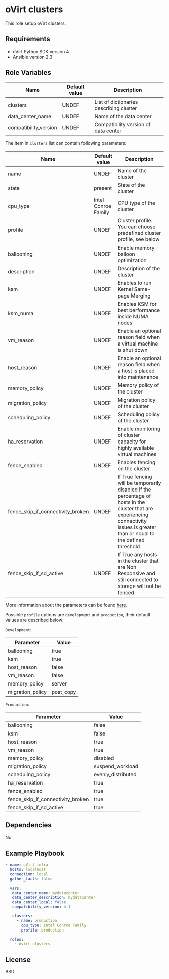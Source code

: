 oVirt clusters
==============

This role setup oVirt clusters.

Requirements
------------

 * oVirt Python SDK version 4
 * Ansible version 2.3

Role Variables
--------------

| Name                  | Default value         |  Description                            |
|-----------------------|-----------------------|-----------------------------------------|
| clusters              | UNDEF                 | List of dictionaries describing cluster |
| data_center_name      | UNDEF                 | Name of the data center                 |
| compatibility_version | UNDEF                 | Compatibility version of data center    |

The item in `clusters` list can contain following parameters:

| Name                              | Default value       | Description                             |
|-----------------------------------|---------------------|-----------------------------------------|
| name                              | UNDEF               | Name of the cluster                     |
| state                             | present             | State of the cluster                    |
| cpu_type                          | Intel Conroe Family | CPU type of the cluster                 |
| profile                           | UNDEF               | Cluster profile. You can choose predefined cluster profile, see below |
| ballooning                        | UNDEF               | Enable memory balloon optimization |
| description                       | UNDEF               | Description of the cluster |
| ksm                               | UNDEF               | Enables to run Kernel Same-page Merging |
| ksm_numa                          | UNDEF               | Enables KSM for best berformance inside NUMA nodes |
| vm_reason                         | UNDEF               | Enable an optional reason field when a virtual machine is shut down |
| host_reason                       | UNDEF               | Enable an optional reason field when a host is placed into maintenance |
| memory_policy                     | UNDEF               | Memory policy of the cluster |
| migration_policy                  | UNDEF               | Migration policy of the cluster |
| scheduling_policy                 | UNDEF               | Scheduling policy of the cluster |
| ha_reservation                    | UNDEF               | Enable monitoring of cluster capacity for highly available virtual machines |
| fence_enabled                     | UNDEF               | Enables fencing on the cluster |
| fence_skip_if_connectivity_broken | UNDEF               | If True fencing will be temporarily disabled if the percentage of hosts in the cluster that are experiencing connectivity issues is greater than or equal to the defined threshold |
| fence_skip_if_sd_active           | UNDEF               | If True any hosts in the cluster that are Non Responsive and still connected to storage will not be fenced |

More information about the parameters can be found [here](http://docs.ansible.com/ansible/ovirt_clusters_module.html).

Possible `profile` options are `development` and `production`, their default values are described below:

`Development`:

| Parameter        | Value         |
|------------------|---------------|
| ballooning       | true          |
| ksm              | true          |
| host_reason      | false         |
| vm_reason        | false         |
| memory_policy    | server        |
| migration_policy | post_copy     |

`Production`:

| Parameter                         | Value              |
|-----------------------------------|--------------------|
| ballooning                        | false              |
| ksm                               | false              |
| host_reason                       | true               |
| vm_reason                         | true               |
| memory_policy                     | disabled           |
| migration_policy                  | suspend_workload   |
| scheduling_policy                 | evenly_distributed |
| ha_reservation                    | true               |
| fence_enabled                     | true               |
| fence_skip_if_connectivity_broken | true               |
| fence_skip_if_sd_active           | true               |

Dependencies
------------

No.

Example Playbook
----------------

```yaml
- name: oVirt infra
  hosts: localhost
  connection: local
  gather_facts: false

  vars:
   data_center_name: mydatacenter
   data_center_description: mydatacenter
   data_center_local: false
   compatibility_version: 4.1

   clusters:
     - name: production
       cpu_type: Intel Conroe Family
       profile: production

  roles:
    - ovirt-clusters
```

License
-------

BSD
